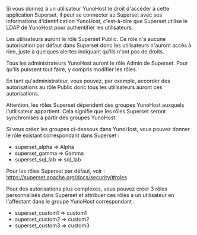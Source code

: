 Si vous donnez à un utilisateur YunoHost le droit d'accéder à cette
application Superset, il peut se connecter au Superset avec ses informations
d'identification YunoHost, c'est-à-dire que Superset utilise le LDAP de
YunoHost pour authentifier les utilisateurs.

Les utilisateurs auront le rôle Superset Public. Ce rôle n'a aucune
autorisation par défaut dans Superset donc les utilisateurs n'auront accès à
rien, juste à quelques alertes indiquant qu'ils n'ont pas de droits.

Tous les administrateurs YunoHost auront le rôle Admin de Superset. Pour
qu'ils puissent tout faire, y compris modifier les rôles.

En tant qu'administrateur, vous pouvez, par exemple, accorder des autorisations
au rôle Public donc tous les utilisateurs auront ces autorisations.

Attention, les rôles Superset dépendent des groupes YunoHost auxquels
l'utilisateur appartient. Cela signifie que les rôles Superset seront
synchronisés à partir des groupes YunoHost.

Si vous créez les groupes ci-dessous dans YunoHost, vous pouvez donner le
rôle existant correspondant dans Superset :
- superset_alpha => Alpha
- superset_gamma => Gamma
- superset_sql_lab => sql_lab

Pour les rôles Superset par défaut, voir : https://superset.apache.org/docs/security/#roles

Pour des autorisations plus complexes, vous pouvez créer 3 rôles personnalisés
dans Superset et attribuer ces rôles à un utilisateur en l'affectant dans le
groupe YunoHost correspondant :
- superset_custom1 => custom1
- superset_custom2 => custom2
- superset_custom3 => custom3
